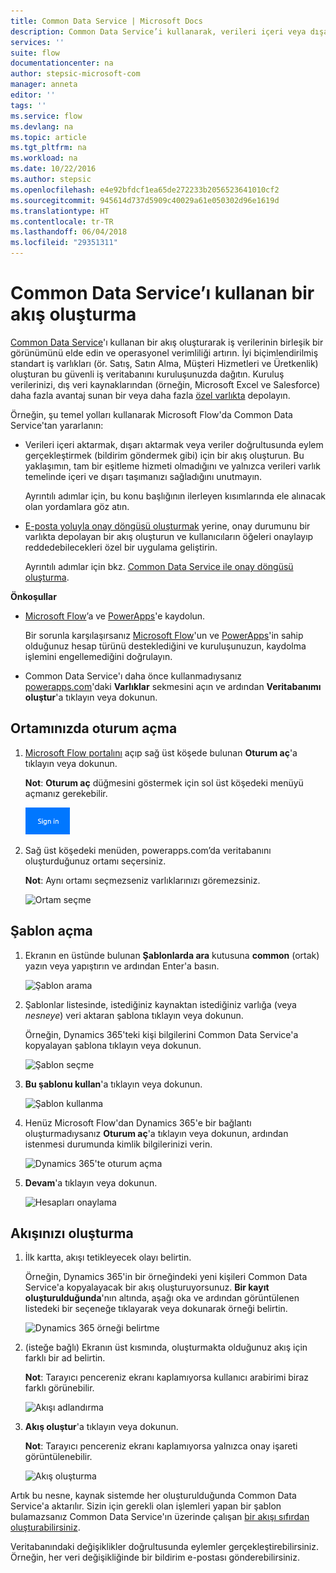 ```yaml
---
title: Common Data Service | Microsoft Docs
description: Common Data Service’i kullanarak, verileri içeri veya dışarı aktaracağınız ya da onay oluşturacağınız bir akış oluşturun.
services: ''
suite: flow
documentationcenter: na
author: stepsic-microsoft-com
manager: anneta
editor: ''
tags: ''
ms.service: flow
ms.devlang: na
ms.topic: article
ms.tgt_pltfrm: na
ms.workload: na
ms.date: 10/22/2016
ms.author: stepsic
ms.openlocfilehash: e4e92bfdcf1ea65de272233b2056523641010cf2
ms.sourcegitcommit: 945614d737d5909c40029a61e050302d96e1619d
ms.translationtype: HT
ms.contentlocale: tr-TR
ms.lasthandoff: 06/04/2018
ms.locfileid: "29351311"
---
```

# <a name="create-a-flow-that-uses-the-common-data-service"></a>Common Data Service’ı kullanan bir akış oluşturma
[Common Data Service](https://powerapps.microsoft.com/tutorials/data-platform-intro/)'ı kullanan bir akış oluşturarak iş verilerinin birleşik bir görünümünü elde edin ve operasyonel verimliliği artırın. İyi biçimlendirilmiş standart iş varlıkları (ör. Satış, Satın Alma, Müşteri Hizmetleri ve Üretkenlik) oluşturan bu güvenli iş veritabanını kuruluşunuzda dağıtın. Kuruluş verilerinizi, dış veri kaynaklarından (örneğin, Microsoft Excel ve Salesforce) daha fazla avantaj sunan bir veya daha fazla [özel varlıkta](https://powerapps.microsoft.com/tutorials/data-platform-create-entity/) depolayın.

Örneğin, şu temel yolları kullanarak Microsoft Flow'da Common Data Service'tan yararlanın:

* Verileri içeri aktarmak, dışarı aktarmak veya veriler doğrultusunda eylem gerçekleştirmek (bildirim göndermek gibi) için bir akış oluşturun. Bu yaklaşımın, tam bir eşitleme hizmeti olmadığını ve yalnızca verileri varlık temelinde içeri ve dışarı taşımanızı sağladığını unutmayın.
  
    Ayrıntılı adımlar için, bu konu başlığının ilerleyen kısımlarında ele alınacak olan yordamlara göz atın.
* [E-posta yoluyla onay döngüsü oluşturmak](wait-for-approvals.md) yerine, onay durumunu bir varlıkta depolayan bir akış oluşturun ve kullanıcıların öğeleri onaylayıp reddedebilecekleri özel bir uygulama geliştirin.
  
    Ayrıntılı adımlar için bkz. [Common Data Service ile onay döngüsü oluşturma](common-data-model-approve.md).

**Önkoşullar**

* [Microsoft Flow](https://flow.microsoft.com)’a ve [PowerApps](https://web.powerapps.com)'e kaydolun.
  
    Bir sorunla karşılaşırsanız [Microsoft Flow](sign-up-sign-in.md)'un ve [PowerApps](https://powerapps.microsoft.com/tutorials/signup-for-powerapps/)'in sahip olduğunuz hesap türünü desteklediğini ve kuruluşunuzun, kaydolma işlemini engellemediğini doğrulayın.
* Common Data Service'ı daha önce kullanmadıysanız [powerapps.com](https://web.powerapps.com/#/entities)'daki **Varlıklar** sekmesini açın ve ardından **Veritabanımı oluştur**'a tıklayın veya dokunun.

## <a name="sign-in-to-your-environment"></a>Ortamınızda oturum açma
1. [Microsoft Flow portalını](https://flow.microsoft.com) açıp sağ üst köşede bulunan **Oturum aç**'a tıklayın veya dokunun.
   
    **Not**: **Oturum aç** düğmesini göstermek için sol üst köşedeki menüyü açmanız gerekebilir.
   
    ![Oturum açma](./media/common-data-model-intro/signin-flow.png)
2. Sağ üst köşedeki menüden, powerapps.com’da veritabanını oluşturduğunuz ortamı seçersiniz.
   
    **Not**: Aynı ortamı seçmezseniz varlıklarınızı göremezsiniz.
   
    ![Ortam seçme](./media/common-data-model-intro/select-environment.png)

## <a name="open-a-template"></a>Şablon açma
1. Ekranın en üstünde bulunan **Şablonlarda ara** kutusuna **common** (ortak) yazın veya yapıştırın ve ardından Enter'a basın.
   
    ![Şablon arama](./media/common-data-model-intro/template-search.png)
2. Şablonlar listesinde, istediğiniz kaynaktan istediğiniz varlığa (veya *nesneye*) veri aktaran şablona tıklayın veya dokunun.
   
    Örneğin, Dynamics 365'teki kişi bilgilerini Common Data Service'a kopyalayan şablona tıklayın veya dokunun.
   
    ![Şablon seçme](./media/common-data-model-intro/choose-template.png)
3. **Bu şablonu kullan**'a tıklayın veya dokunun.
   
    ![Şablon kullanma](./media/common-data-model-intro/use-template.png)
4. Henüz Microsoft Flow'dan Dynamics 365'e bir bağlantı oluşturmadıysanız **Oturum aç**'a tıklayın veya dokunun, ardından istenmesi durumunda kimlik bilgilerinizi verin.
   
    ![Dynamics 365'te oturum açma](./media/common-data-model-intro/dynamics-signin.png)
5. **Devam**'a tıklayın veya dokunun.
   
    ![Hesapları onaylama](./media/common-data-model-intro/confirm-accounts.png)

## <a name="build-your-flow"></a>Akışınızı oluşturma
1. İlk kartta, akışı tetikleyecek olayı belirtin.
   
    Örneğin, Dynamics 365'in bir örneğindeki yeni kişileri Common Data Service'a kopyalayacak bir akış oluşturuyorsunuz. **Bir kayıt oluşturulduğunda**'nın altında, aşağı oka ve ardından görüntülenen listedeki bir seçeneğe tıklayarak veya dokunarak örneği belirtin.
   
    ![Dynamics 365 örneği belirtme](./media/common-data-model-intro/specify-instance.png)
2. (isteğe bağlı) Ekranın üst kısmında, oluşturmakta olduğunuz akış için farklı bir ad belirtin.
   
    **Not**: Tarayıcı pencereniz ekranı kaplamıyorsa kullanıcı arabirimi biraz farklı görünebilir.
   
    ![Akışı adlandırma](./media/common-data-model-intro/name-flow.png)
3. **Akış oluştur**'a tıklayın veya dokunun.
   
    **Not**: Tarayıcı pencereniz ekranı kaplamıyorsa yalnızca onay işareti görüntülenebilir.
   
    ![Akış oluşturma](./media/common-data-model-intro/create-flow.png)

Artık bu nesne, kaynak sistemde her oluşturulduğunda Common Data Service'a aktarılır. Sizin için gerekli olan işlemleri yapan bir şablon bulamazsanız Common Data Service'ın üzerinde çalışan [bir akışı sıfırdan oluşturabilirsiniz](get-started-logic-flow.md).

Veritabanındaki değişiklikler doğrultusunda eylemler gerçekleştirebilirsiniz. Örneğin, her veri değişikliğinde bir bildirim e-postası gönderebilirsiniz.


